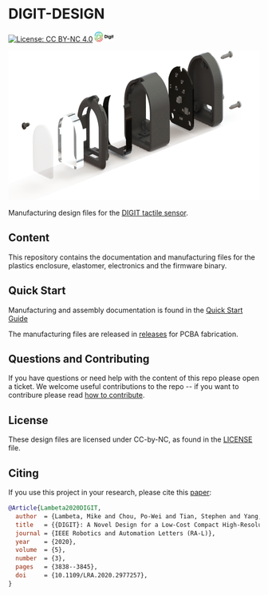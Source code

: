 # DIGIT-DESIGN

[![License: CC BY-NC 4.0](https://img.shields.io/badge/License-CC%20BY--NC%204.0-lightgrey.svg)](LICENSE)
<a href="https://digit.ml/">
<img height="20" src="/docs/digit-logo.svg" alt="DIGIT-logo" />
</a>

<img height="300" src="/docs/digit-render.png" alt="DIGIT-render" class="center"/>

Manufacturing design files for the [DIGIT tactile sensor](https://digit.ml).

## Content

This repository contains the documentation and manufacturing files for the plastics enclosure, elastomer, electronics and the firmware binary.

## Quick Start

Manufacturing and assembly documentation is found in the [Quick Start Guide](DIGIT_Quick_Start_Guide.pdf)

The manufacturing files are released in [releases](releases) for PCBA fabrication.

## Questions and Contributing

If you have questions or need help with the content of this repo please open a ticket.
We welcome useful contributions to the repo -- if you want to contribure please read [how to contribute](CONTRIBUTING.md).

## License
These design files are licensed under CC-by-NC, as found in the [LICENSE](LICENSE) file.

## Citing
If you use this project in your research, please cite this [paper](https://arxiv.org/abs/2005.14679):

```BibTeX
@Article{Lambeta2020DIGIT,
  author  = {Lambeta, Mike and Chou, Po-Wei and Tian, Stephen and Yang, Brian and Maloon, Benjamin and Victoria Rose Most and Stroud, Dave and Santos, Raymond and Byagowi, Ahmad and Kammerer, Gregg and Jayaraman, Dinesh and Calandra, Roberto},
  title   = {{DIGIT}: A Novel Design for a Low-Cost Compact High-Resolution Tactile Sensor with Application to In-Hand Manipulation},
  journal = {IEEE Robotics and Automation Letters (RA-L)},
  year    = {2020},
  volume  = {5},
  number  = {3},
  pages   = {3838--3845},
  doi     = {10.1109/LRA.2020.2977257},
}
```

